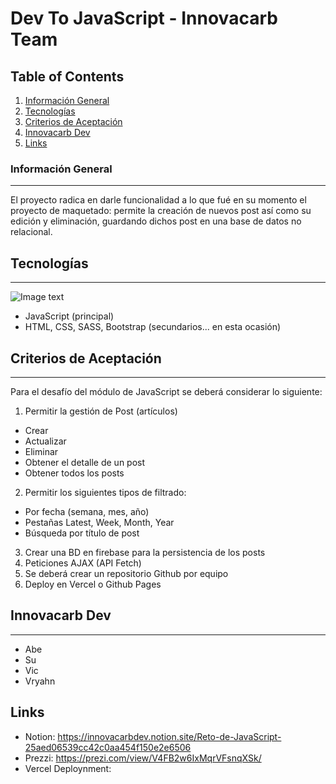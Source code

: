 # Dev To JavaScript - Innovacarb Team
## Table of Contents
1. [Información General](#información-general)
2. [Tecnologías](#tecnologías)
3. [Criterios de Aceptación](#criterios-de-aceptación)
4. [Innovacarb Dev](#innovacarb-dev)
5. [Links](#links)

### Información General
***
El proyecto radica en darle funcionalidad a lo que fué en su momento el proyecto de maquetado: permite la creación de nuevos post así como su edición y eliminación, guardando dichos post en una base de datos no relacional.
## Tecnologías
***
![Image text](https://programacion.net/files/article/20170217100222_javascript.png)
* JavaScript (principal)
* HTML, CSS, SASS, Bootstrap (secundarios... en esta ocasión)

## Criterios de Aceptación
***
Para el desafío del módulo de JavaScript se deberá considerar lo siguiente:
1. Permitir la gestión de Post (artículos)
* Crear
* Actualizar
* Eliminar
* Obtener el detalle de un post
* Obtener todos los posts
2. Permitir los siguientes tipos de filtrado:
* Por fecha (semana, mes, año)
* Pestañas Latest, Week, Month, Year
* Búsqueda por título de post
3. Crear una BD en firebase para la persistencia de los posts
4. Peticiones AJAX (API Fetch)
5. Se deberá crear un repositorio Github por equipo
6. Deploy en Vercel o Github Pages

## Innovacarb Dev
***
* Abe
* Su
* Vic
* Vryahn

## Links
* Notion: https://innovacarbdev.notion.site/Reto-de-JavaScript-25aed06539cc42c0aa454f150e2e6506
* Prezzi: https://prezi.com/view/V4FB2w6IxMqrVFsnqXSk/
* Vercel Deploynment: 

